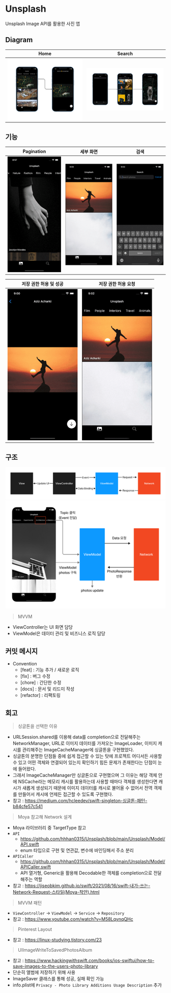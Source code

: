 # Unsplash
Unsplash Image API를 활용한 사진 앱

## Diagram
|Home|Search|
|--|--|
|<img src="https://github.com/hhhan0315/Unsplash/blob/main/screenshot/diagram1.jpg">|<img src="https://github.com/hhhan0315/Unsplash/blob/main/screenshot/diagram2.jpg">|

## 기능
|Pagination|세부 화면|검색|
|--|--|--|
|<img src="https://github.com/hhhan0315/Unsplash/blob/main/screenshot/pagination.gif" width="220">|<img src="https://github.com/hhhan0315/Unsplash/blob/main/screenshot/detail.gif" width="220">|<img src="https://github.com/hhhan0315/Unsplash/blob/main/screenshot/search.gif" width="220">|

|저장 권한 허용 및 성공|저장 권한 허용 요청|
|--|--|
|<img src="https://github.com/hhhan0315/Unsplash/blob/main/screenshot/save.gif" width="220">|<img src="https://github.com/hhhan0315/Unsplash/blob/main/screenshot/save_failure.gif" width="220">|

## 구조
<img src="https://github.com/hhhan0315/Unsplash/blob/main/screenshot/architecture1.png">
<img src="https://github.com/hhhan0315/Unsplash/blob/main/screenshot/architecture2.png">

> MVVM
- ViewController는 UI 화면 담당
- ViewModel은 데이터 관리 및 비즈니스 로직 담당

## 커밋 메시지
- Convention
  - [feat] : 기능 추가 / 새로운 로직
  - [fix] : 버그 수정
  - [chore] : 간단한 수정
  - [docs] : 문서 및 리드미 작성
  - [refactor] : 리팩토링

## 회고
> 싱글톤을 선택한 이유
- URLSession.shared를 이용해 data를 completion으로 전달해주는 NetworkManager, URL로 이미지 데이터를 가져오는 ImageLoader, 이미지 캐시를 관리해주는 ImageCacheManager에 싱글톤을 구현했었다.
- 싱글톤의 분명한 단점들 중에 쉽게 접근할 수 있는 탓에 프로젝트 어디서든 사용할 수 있고 어떤 객체와 연결되어 있는지 확인하기 힘든 문제가 존재한다는 단점이 눈에 들어왔다.
- 그래서 ImageCacheManager만 싱글톤으로 구현했으며 그 이유는 해당 객체 안에 NSCache라는 메모리 캐시를 활용하는데 사용할 때마다 객체를 생성한다면 캐시가 새롭게 생성되기 때문에 이미지 데이터를 캐시로 불어올 수 없어서 전역 객체를 만들어서 캐시에 언제든 접근할 수 있도록 구현했다.
- 참고 : https://medium.com/hcleedev/swift-singleton-싱글톤-패턴-b84cfe57c541

> Moya 참고해 Network 설계
- Moya 라이브러리 중 TargetType 참고
- `API`
  - https://github.com/hhhan0315/Unsplash/blob/main/Unsplash/Model/API.swift
  - enum 타입으로 구현 및 연관값, 변수에 바인딩해서 주소 분리
- `APICaller`
  - https://github.com/hhhan0315/Unsplash/blob/main/Unsplash/Model/APICaller.swift
  - API 열거형, Generic을 활용해 Decodable한 객체를 completion으로 전달해주는 역할
- 참고 : https://jiseobkim.github.io/swift/2021/08/16/swift-내가-쓰는-Network-Request-스타일(Moya-착안).html

> MVVM 패턴
- `ViewController` -> `ViewModel` -> `Service` -> `Repository`
- 참고 : https://www.youtube.com/watch?v=M58LqynqQHc

> Pinterest Layout
- 참고 : https://linux-studying.tistory.com/23

> UIImageWriteToSavedPhotosAlbum
- 참고 : https://www.hackingwithswift.com/books/ios-swiftui/how-to-save-images-to-the-users-photo-library
- 단순히 앨범에 저장하기 위해 사용
- ImageSaver 클래스를 통해 성공, 실패 확인 가능
- info.plist에 `Privacy - Photo Library Additions Usage Description` 추가
